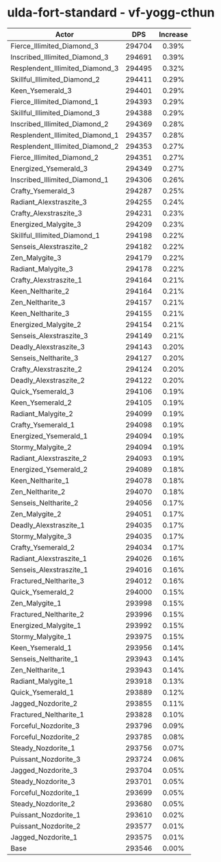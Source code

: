 # ulda-fort-standard - vf-yogg-cthun
| Actor | DPS | Increase |
|---|:---:|:---:|
|Fierce_Illimited_Diamond_3|294704|0.39%|
|Inscribed_Illimited_Diamond_3|294691|0.39%|
|Resplendent_Illimited_Diamond_3|294495|0.32%|
|Skillful_Illimited_Diamond_2|294411|0.29%|
|Keen_Ysemerald_3|294401|0.29%|
|Fierce_Illimited_Diamond_1|294393|0.29%|
|Skillful_Illimited_Diamond_3|294388|0.29%|
|Inscribed_Illimited_Diamond_2|294369|0.28%|
|Resplendent_Illimited_Diamond_1|294357|0.28%|
|Resplendent_Illimited_Diamond_2|294353|0.27%|
|Fierce_Illimited_Diamond_2|294351|0.27%|
|Energized_Ysemerald_3|294349|0.27%|
|Inscribed_Illimited_Diamond_1|294306|0.26%|
|Crafty_Ysemerald_3|294287|0.25%|
|Radiant_Alexstraszite_3|294255|0.24%|
|Crafty_Alexstraszite_3|294231|0.23%|
|Energized_Malygite_3|294209|0.23%|
|Skillful_Illimited_Diamond_1|294198|0.22%|
|Senseis_Alexstraszite_2|294182|0.22%|
|Zen_Malygite_3|294179|0.22%|
|Radiant_Malygite_3|294178|0.22%|
|Crafty_Alexstraszite_1|294164|0.21%|
|Keen_Neltharite_2|294164|0.21%|
|Zen_Neltharite_3|294157|0.21%|
|Keen_Neltharite_3|294155|0.21%|
|Energized_Malygite_2|294154|0.21%|
|Senseis_Alexstraszite_3|294149|0.21%|
|Deadly_Alexstraszite_3|294143|0.20%|
|Senseis_Neltharite_3|294127|0.20%|
|Crafty_Alexstraszite_2|294124|0.20%|
|Deadly_Alexstraszite_2|294122|0.20%|
|Quick_Ysemerald_3|294106|0.19%|
|Keen_Ysemerald_2|294105|0.19%|
|Radiant_Malygite_2|294099|0.19%|
|Crafty_Ysemerald_1|294098|0.19%|
|Energized_Ysemerald_1|294094|0.19%|
|Stormy_Malygite_2|294094|0.19%|
|Radiant_Alexstraszite_2|294093|0.19%|
|Energized_Ysemerald_2|294089|0.18%|
|Keen_Neltharite_1|294078|0.18%|
|Zen_Neltharite_2|294070|0.18%|
|Senseis_Neltharite_2|294056|0.17%|
|Zen_Malygite_2|294051|0.17%|
|Deadly_Alexstraszite_1|294035|0.17%|
|Stormy_Malygite_3|294035|0.17%|
|Crafty_Ysemerald_2|294034|0.17%|
|Radiant_Alexstraszite_1|294026|0.16%|
|Senseis_Alexstraszite_1|294016|0.16%|
|Fractured_Neltharite_3|294012|0.16%|
|Quick_Ysemerald_2|294000|0.15%|
|Zen_Malygite_1|293998|0.15%|
|Fractured_Neltharite_2|293996|0.15%|
|Energized_Malygite_1|293992|0.15%|
|Stormy_Malygite_1|293975|0.15%|
|Keen_Ysemerald_1|293956|0.14%|
|Senseis_Neltharite_1|293943|0.14%|
|Zen_Neltharite_1|293943|0.14%|
|Radiant_Malygite_1|293918|0.13%|
|Quick_Ysemerald_1|293889|0.12%|
|Jagged_Nozdorite_2|293855|0.11%|
|Fractured_Neltharite_1|293828|0.10%|
|Forceful_Nozdorite_3|293796|0.09%|
|Forceful_Nozdorite_2|293785|0.08%|
|Steady_Nozdorite_1|293756|0.07%|
|Puissant_Nozdorite_3|293724|0.06%|
|Jagged_Nozdorite_3|293704|0.05%|
|Steady_Nozdorite_3|293701|0.05%|
|Forceful_Nozdorite_1|293699|0.05%|
|Steady_Nozdorite_2|293680|0.05%|
|Puissant_Nozdorite_1|293610|0.02%|
|Puissant_Nozdorite_2|293577|0.01%|
|Jagged_Nozdorite_1|293575|0.01%|
|Base|293546|0.00%|
